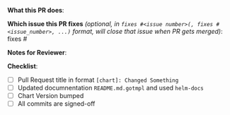 <!--
Thank you for contributing to bedag/helm-charts.
-->

**What this PR does**:

**Which issue this PR fixes** *(optional, in `fixes #<issue number>(, fixes #<issue_number>, ...)` format, will close that issue when PR gets merged)*: fixes #

**Notes for Reviewer**:


**Checklist**:

- [ ] Pull Request title in format `[chart]: Changed Something`
- [ ] Updated documnentation `README.md.gotmpl` and used `helm-docs` 
- [ ] Chart Version bumped
- [ ] All commits are signed-off
